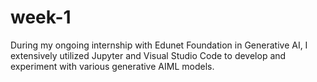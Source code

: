 # week-1
During my ongoing  internship  with Edunet Foundation in Generative AI, I extensively utilized Jupyter and Visual Studio Code  to develop and experiment with various generative AIML  models. 
